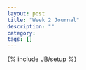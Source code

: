 ```yaml
---
layout: post
title: "Week 2 Journal"
description: ""
category: 
tags: []
---
```

{% include JB/setup %}

